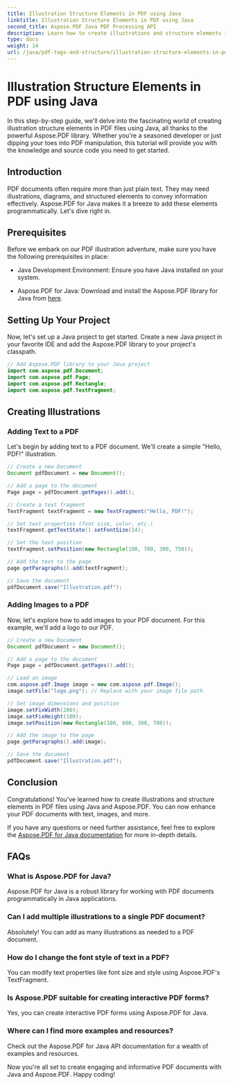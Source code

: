 ```yaml
---
title: Illustration Structure Elements in PDF using Java
linktitle: Illustration Structure Elements in PDF using Java
second_title: Aspose.PDF Java PDF Processing API
description: Learn how to create illustrations and structure elements in PDF files using Java with Aspose.PDF.
type: docs
weight: 14
url: /java/pdf-tags-and-structure/illustration-structure-elements-in-pdf-using-java/
---
```


# Illustration Structure Elements in PDF using Java

In this step-by-step guide, we'll delve into the fascinating world of creating illustration structure elements in PDF files using Java, all thanks to the powerful Aspose.PDF library. Whether you're a seasoned developer or just dipping your toes into PDF manipulation, this tutorial will provide you with the knowledge and source code you need to get started.

## Introduction

PDF documents often require more than just plain text. They may need illustrations, diagrams, and structured elements to convey information effectively. Aspose.PDF for Java makes it a breeze to add these elements programmatically. Let's dive right in.

## Prerequisites

Before we embark on our PDF illustration adventure, make sure you have the following prerequisites in place:

- Java Development Environment: Ensure you have Java installed on your system.

- Aspose.PDF for Java: Download and install the Aspose.PDF library for Java from [here](https://releases.aspose.com/pdf/java/).

## Setting Up Your Project

Now, let's set up a Java project to get started. Create a new Java project in your favorite IDE and add the Aspose.PDF library to your project's classpath.

```java
// Add Aspose.PDF library to your Java project
import com.aspose.pdf.Document;
import com.aspose.pdf.Page;
import com.aspose.pdf.Rectangle;
import com.aspose.pdf.TextFragment;
```

## Creating Illustrations

### Adding Text to a PDF

Let's begin by adding text to a PDF document. We'll create a simple "Hello, PDF!" illustration.

```java
// Create a new Document
Document pdfDocument = new Document();

// Add a page to the document
Page page = pdfDocument.getPages().add();

// Create a text fragment
TextFragment textFragment = new TextFragment("Hello, PDF!");

// Set text properties (font size, color, etc.)
textFragment.getTextState().setFontSize(14);

// Set the text position
textFragment.setPosition(new Rectangle(100, 700, 300, 750));

// Add the text to the page
page.getParagraphs().add(textFragment);

// Save the document
pdfDocument.save("Illustration.pdf");
```

### Adding Images to a PDF

Now, let's explore how to add images to your PDF document. For this example, we'll add a logo to our PDF.

```java
// Create a new Document
Document pdfDocument = new Document();

// Add a page to the document
Page page = pdfDocument.getPages().add();

// Load an image
com.aspose.pdf.Image image = new com.aspose.pdf.Image();
image.setFile("logo.png"); // Replace with your image file path

// Set image dimensions and position
image.setFixWidth(200);
image.setFixHeight(100);
image.setPosition(new Rectangle(100, 600, 300, 700));

// Add the image to the page
page.getParagraphs().add(image);

// Save the document
pdfDocument.save("Illustration.pdf");
```

## Conclusion

Congratulations! You've learned how to create illustrations and structure elements in PDF files using Java and Aspose.PDF. You can now enhance your PDF documents with text, images, and more.

If you have any questions or need further assistance, feel free to explore the [Aspose.PDF for Java documentation](https://reference.aspose.com/pdf/java/) for more in-depth details.

## FAQs

### What is Aspose.PDF for Java?
   Aspose.PDF for Java is a robust library for working with PDF documents programmatically in Java applications.

### Can I add multiple illustrations to a single PDF document?
   Absolutely! You can add as many illustrations as needed to a PDF document.

### How do I change the font style of text in a PDF?
   You can modify text properties like font size and style using Aspose.PDF's TextFragment.

### Is Aspose.PDF suitable for creating interactive PDF forms?
   Yes, you can create interactive PDF forms using Aspose.PDF for Java.

### Where can I find more examples and resources?
   Check out the Aspose.PDF for Java API documentation for a wealth of examples and resources.
   
Now you're all set to create engaging and informative PDF documents with Java and Aspose.PDF. Happy coding!